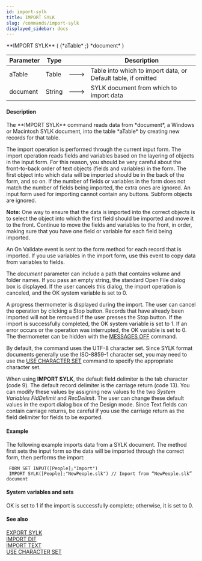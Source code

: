 ```yaml
---
id: import-sylk
title: IMPORT SYLK
slug: /commands/import-sylk
displayed_sidebar: docs
---
```


<!--REF #_command_.IMPORT SYLK.Syntax-->**IMPORT SYLK** ( {*aTable* ;} *document* )<!-- END REF-->
<!--REF #_command_.IMPORT SYLK.Params-->
| Parameter | Type |  | Description |
| --- | --- | --- | --- |
| aTable | Table | &#x1F852; | Table into which to import data, or Default table, if omitted |
| document | String | &#x1F852; | SYLK document from which to import data |

<!-- END REF-->

#### Description 

<!--REF #_command_.IMPORT SYLK.Summary-->The **IMPORT SYLK** command reads data from *document*, a Windows or Macintosh SYLK document, into the table *aTable* by creating new records for that table.<!-- END REF-->

The import operation is performed through the current input form. The import operation reads fields and variables based on the layering of objects in the input form. For this reason, you should be very careful about the front-to-back order of text objects (fields and variables) in the form. The first object into which data will be imported should be in the back of the form, and so on. If the number of fields or variables in the form does not match the number of fields being imported, the extra ones are ignored. An input form used for importing cannot contain any buttons. Subform objects are ignored.

**Note:** One way to ensure that the data is imported into the correct objects is to select the object into which the first field should be imported and move it to the front. Continue to move the fields and variables to the front, in order, making sure that you have one field or variable for each field being imported.

An On Validate event is sent to the form method for each record that is imported. If you use variables in the import form, use this event to copy data from variables to fields.

The *document* parameter can include a path that contains volume and folder names. If you pass an empty string, the standard Open File dialog box is displayed. If the user cancels this dialog, the import operation is canceled, and the OK system variable is set to 0.

A progress thermometer is displayed during the import. The user can cancel the operation by clicking a Stop button. Records that have already been imported will not be removed if the user presses the Stop button. If the import is successfully completed, the OK system variable is set to 1\. If an error occurs or the operation was interrupted, the OK variable is set to 0\. The thermometer can be hidden with the [MESSAGES OFF](messages-off.md) command.

By default, the command uses the UTF-8 character set. Since SYLK format documents generally use the ISO-8859-1 character set, you may need to use the [USE CHARACTER SET](use-character-set.md) command to specify the appropriate character set. 

When using **IMPORT SYLK**, the default field delimiter is the tab character (code 9). The default record delimiter is the carriage return (code 13). You can modify these values by assigning new values to the two *System Variables* *FldDelimit* and *RecDelimit*. The user can change these default values in the export dialog box of the Design mode. Since Text fields can contain carriage returns, be careful if you use the carriage return as the field delimiter for fields to be exported.

#### Example 

The following example imports data from a SYLK document. The method first sets the input form so the data will be imported through the correct form, then performs the import:

```4d
 FORM SET INPUT([People];"Import")
 IMPORT SYLK([People];"NewPeople.slk") // Import from “NewPeople.slk” document
```

#### System variables and sets 

OK is set to 1 if the import is successfully complete; otherwise, it is set to 0.

#### See also 

[EXPORT SYLK](export-sylk.md)  
[IMPORT DIF](import-dif.md)  
[IMPORT TEXT](import-text.md)  
[USE CHARACTER SET](use-character-set.md)  